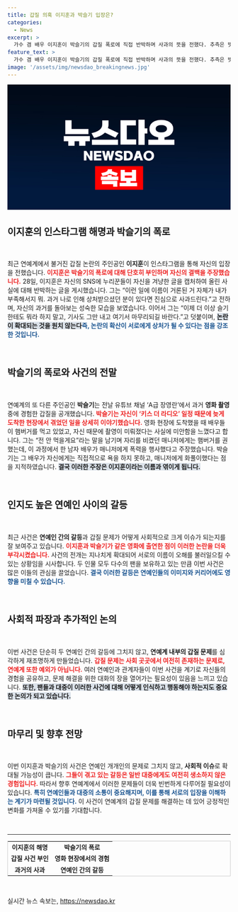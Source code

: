 ```yaml
---
title: 갑질 의혹 이지훈과 박슬기 입장은?
categories:
  - News
excerpt: >
  가수 겸 배우 이지훈이 박슬기의 갑질 폭로에 직접 반박하며 사과의 뜻을 전했다. 추측은 빗나갔다는 그의 해명은 진실 공방의 새로운 국면을 예고한다. 클릭하고 자세한 이야기를 확인해보세요!
feature_text: >
  가수 겸 배우 이지훈이 박슬기의 갑질 폭로에 직접 반박하며 사과의 뜻을 전했다. 추측은 빗나갔다는 그의 해명은 진실 공방의 새로운 국면을 예고한다. 클릭하고 자세한 이야기를 확인해보세요!
image: '/assets/img/newsdao_breakingnews.jpg'
---
```


<p><img src="/assets/img/newsdao_breakingnews.jpg" alt="ontimetimes 속보" /></p>

<h2 data-ke-size="size26">이지훈의 인스타그램 해명과 박슬기의 폭로</h2>

<p data-ke-size="size16">&nbsp;</p>

<p>최근 연예계에서 불거진 갑질 논란의 주인공인 <b>이지훈</b>이 인스타그램을 통해 자신의 입장을 전했습니다. <b><span style="color: #ee2323;">이지훈은 박슬기의 폭로에 대해 단호히 부인하며 자신의 결백을 주장했습니다.</span></b> 28일, 이지훈은 자신의 SNS에 누리꾼들이 자신을 겨냥한 글을 캡처하여 올린 사실에 대해 반박하는 글을 게시했습니다. 그는 “이런 일에 이름이 거론된 거 자체가 내가 부족해서지 뭐. 과거 나로 인해 상처받으셨던 분이 있다면 진심으로 사과드린다.”고 전하며, 자신의 과거를 돌아보는 성숙한 모습을 보였습니다. 이어서 그는 “이제 더 이상 슬기한테도 뭐라 하지 말고, 기사도 그만 내고 여기서 마무리되길 바란다.”고 덧붙이며, <b><span style="background-color: #21538527;">논란이 확대되는 것을 원치 않는다</span></b고 밝혔습니다. <b><span style="color: #1a5490;">즉, 논란의 확산이 서로에게 상처가 될 수 있다는 점을 강조한 것입니다.</span></b></p>

<p data-ke-size="size16">&nbsp;</p>

<h2 data-ke-size="size26">박슬기의 폭로와 사건의 전말</h2>

<p data-ke-size="size16">&nbsp;</p>

<p>연예계의 또 다른 주인공인 <b>박슬기</b>는 전날 유튜브 채널 ‘A급 장영란’에서 과거 <b>영화 촬영</b> 중에 경험한 갑질을 공개했습니다. <b><span style="color: #ee2323;">박슬기는 자신이 ‘키스 더 라디오’ 일정 때문에 늦게 도착한 현장에서 겪었던 일을 상세히 이야기했습니다.</span></b> 영화 현장에 도착했을 때 배우들이 햄버거를 먹고 있었고, 자신 때문에 촬영이 미뤄졌다는 사실에 미안함을 느꼈다고 합니다. 그는 “전 안 먹을게요”라는 말을 남기며 자리를 비켰던 매니저에게는 햄버거를 권했는데, 이 과정에서 한 남자 배우가 매니저에게 폭력을 행사했다고 주장했습니다. 박슬기는 그 배우가 자신에게는 직접적으로 욕을 하지 못하고, 매니저에게 화풀이했다는 점을 지적하였습니다. <b><span style="background-color: #21538527;">결국 이러한 주장은 이지훈이라는 이름과 엮이게 됩니다.</span></b> </p>

<p data-ke-size="size16">&nbsp;</p>

<h2 data-ke-size="size26">인지도 높은 연예인 사이의 갈등</h2>

<p data-ke-size="size16">&nbsp;</p>

<p>최근 사건은 <b>연예인 간의 갈등</b>과 갑질 문제가 어떻게 사회적으로 크게 이슈가 되는지를 잘 보여주고 있습니다. <b><span style="color: #ee2323;">이지훈과 박슬기가 같은 영화에 출연한 점이 이러한 논란을 더욱 부각시켰습니다.</span></b> 사건의 전개는 지나치게 확대되어 서로의 이름이 오해를 불러일으킬 수 있는 상황임을 시사합니다. 두 인물 모두 다수의 팬을 보유하고 있는 만큼 이번 사건은 많은 이들의 관심을 끌었습니다. <b><span style="color: #1a5490;">결국 이러한 갈등은 연예인들의 이미지와 커리어에도 영향을 미칠 수 있습니다.</span></b></p>

<p data-ke-size="size16">&nbsp;</p>

<h2 data-ke-size="size26">사회적 파장과 추가적인 논의</h2>

<p data-ke-size="size16">&nbsp;</p>

<p>이번 사건은 단순히 두 연예인 간의 갈등에 그치지 않고, <b>연예계 내부의 갑질 문제</b>를 심각하게 재조명하게 만들었습니다. <b><span style="color: #ee2323;">갑질 문제는 사회 곳곳에서 여전히 존재하는 문제로, 연예계 또한 예외가 아닙니다.</span></b> 여러 연예인과 관계자들이 이번 사건을 계기로 자신들의 경험을 공유하고, 문제 해결을 위한 대화의 장을 열어가는 필요성이 있음을 느끼고 있습니다. <b><span style="background-color: #21538527;">또한, 팬들과 대중이 이러한 사건에 대해 어떻게 인식하고 행동해야 하는지도 중요한 논의가 되고 있습니다.</span></b></p>

<p data-ke-size="size16">&nbsp;</p>

<h2 data-ke-size="size26">마무리 및 향후 전망</h2>

<p data-ke-size="size16">&nbsp;</p>

<p>이번 이지훈과 박슬기의 사건은 연예인 개개인의 문제로 그치지 않고, <b>사회적 이슈</b>로 확대될 가능성이 큽니다. <b><span style="color: #ee2323;">그들이 겪고 있는 갈등은 일반 대중에게도 여전히 생소하지 않은 경험입니다.</span></b> 따라서 향후 연예계에서 이러한 문제들이 더욱 빈번하게 다루어질 필요성이 있습니다. <b><span style="color: #1a5490;">특히 연예인들과 대중의 소통이 중요해지며, 이를 통해 서로의 입장을 이해하는 계기가 마련될 것입니다.</span></b> 이 사건이 연예계의 갑질 문제를 해결하는 데 있어 긍정적인 변화를 가져올 수 있기를 기대합니다.</p>

<p data-ke-size="size16">&nbsp;</p>

<hr>

<table style="border-collapse: collapse; border: 1px solid #ccc; width: 100%;">
    <tr>
        <td style="text-align: center; height: 17px;"><b>이지훈의 해명</b></td>
        <td style="text-align: center; height: 17px;"><b>박슬기의 폭로</b></td>
    </tr>
    <tr>
        <td style="text-align: center; height: 17px;"><b>갑질 사건 부인</b></td>
        <td style="text-align: center; height: 17px;"><b>영화 현장에서의 경험</b></td>
    </tr>
    <tr>
        <td style="text-align: center; height: 17px;"><b>과거의 사과</b></td>
        <td style="text-align: center; height: 17px;"><b>연예인 간의 갈등</b></td>
    </tr>
</table>

<p data-ke-size="size16">&nbsp;</p>
실시간 뉴스 속보는, <a href="https://newsdao.kr" rel="dofollow">https://newsdao.kr</a>


